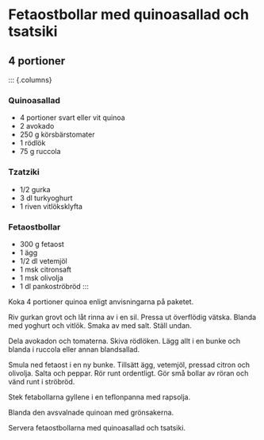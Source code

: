 # Fetaostbollar med quinoasallad och tsatsiki

## 4 portioner

::: {.columns}
### Quinoasallad

-   4 portioner svart eller vit quinoa
-   2 avokado
-   250 g körsbärstomater
-   1 rödlök
-   75 g ruccola

### Tzatziki

-   1/2 gurka
-   3 dl turkyoghurt
-   1 riven vitlöksklyfta

### Fetaostbollar

-   300 g fetaost
-   1 ägg
-   1/2 dl vetemjöl
-   1 msk citronsaft
-   1 msk olivolja
-   1 dl pankoströbröd
:::

Koka 4 portioner quinoa enligt anvisningarna på paketet.

Riv gurkan grovt och låt rinna av i en sil. Pressa ut överflödig vätska.
Blanda med yoghurt och vitlök. Smaka av med salt. Ställ undan.

Dela avokadon och tomaterna. Skiva rödlöken. Lägg allt i en bunke och
blanda i ruccola eller annan blandsallad.

Smula ned fetaost i en ny bunke. Tillsätt ägg, vetemjöl, pressad citron
och olivolja. Salta och peppar. Rör runt ordentligt. Gör små bollar av
röran och vänd runt i ströbröd.

Stek fetabollarna gyllene i en teflonpanna med rapsolja.

Blanda den avsvalnade quinoan med grönsakerna.

Servera fetaostbollarna med quinoasallad och tsatsiki.
